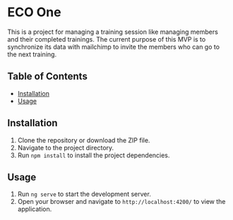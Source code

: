 # ECO One

This is a project for managing a training session like managing members and their completed trainings.
The current purpose of this MVP is to synchronize its data with mailchimp to invite the 
members who can go to the next training. 

## Table of Contents

- [Installation](#installation)
- [Usage](#usage)


## Installation

1. Clone the repository or download the ZIP file.
2. Navigate to the project directory.
3. Run `npm install` to install the project dependencies.

## Usage

1. Run `ng serve` to start the development server.
2. Open your browser and navigate to `http://localhost:4200/` to view the application.

